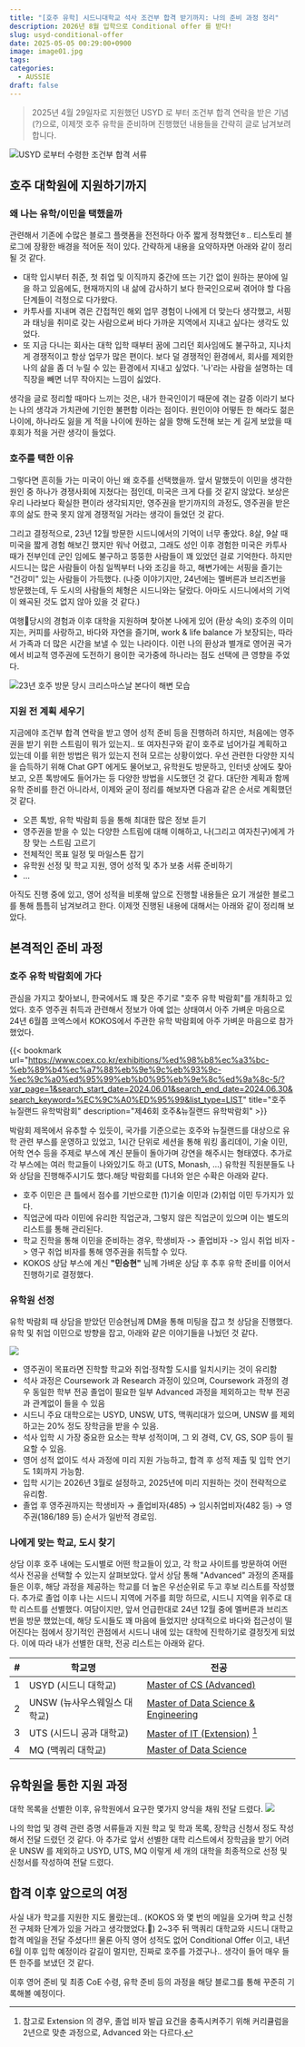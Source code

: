 ```yaml
---
title: "[호주 유학] 시드니대학교 석사 조건부 합격 받기까지: 나의 준비 과정 정리"
description: 2026년 8월 입학으로 Conditional offer 를 받다!
slug: usyd-conditional-offer
date: 2025-05-05 00:29:00+0900
image: image01.jpg
tags: 
categories:
  - AUSSIE
draft: false
---
```

 > 2025년 4월 29일자로 지원했던 USYD 로 부터 조건부 합격 연락을 받은 기념(?)으로, 이제껏 호주 유학을 준비하며 진행했던 내용들을 간략히 글로 남겨보려 합니다.

![USYD 로부터 수령한 조건부 합격 서류](file-20250503010554931.png)
## 호주 대학원에 지원하기까지
### 왜 나는 유학/이민을 택했을까

관련해서 기존에 수많은 블로그 플랫폼을 전전하다 아주 짧게 정착했던ㅎ.. 티스토리 블로그에 장황한 배경을 적어둔 적이 있다. 간략하게 내용을 요약하자면 아래와 같이 정리될 것 같다.
- 대학 입시부터 취준, 첫 취업 및 이직까지 중간에 뜨는 기간 없이 원하는 분야에 일을 하고 있음에도, 현재까지의 내 삶에 감사하기 보다 한국인으로써 겪어야 할 다음 단계들이 걱정으로 다가왔다.
- 카투사를 지내며 겪은 간접적인 해외 업무 경험이 나에게 더 맞는다 생각했고, 서핑과 태닝을 취미로 갖는 사람으로써 바다 가까운 지역에서 지내고 싶다는 생각도 있었다.
- 또 지금 다니는 회사는 대학 입학 때부터 꿈에 그리던 회사임에도 불구하고, 지나치게 경쟁적이고 항상 업무가 많은 편이다. 보다 덜 경쟁적인 환경에서, 회사를 제외한 나의 삶을 좀 더 누릴 수 있는 환경에서 지내고 싶었다. '나'라는 사람을 설명하는 데 직장을 빼면 너무 작아지는 느낌이 싫었다.

생각을 글로 정리할 때마다 느끼는 것은, 내가 한국인이기 때문에 겪는 갈증 이라기 보다는 나의 생각과 가치관에 기인한 불편함 이라는 점이다. 원인이야 어떻든 한 해라도 젊은 나이에, 하나라도 잃을 게 적을 나이에 원하는 삶을 향해 도전해 보는 게 길게 보았을 때 후회가 적을 거란 생각이 들었다.

### 호주를 택한 이유

그렇다면 흔히들 가는 미국이 아닌 왜 호주를 선택했을까. 앞서 말했듯이 이민을 생각한 원인 중 하나가 경쟁사회에 지쳤다는 점인데, 미국은 크게 다를 것 같지 않았다. 보상은 우리 나라보다 확실한 편이라 생각되지만, 영주권을 받기까지의 과정도, 영주권을 받은 후의 삶도 한국 못지 않게 경쟁적일 거라는 생각이 들었던 것 같다. 

그리고 결정적으로, 23년 12월 방문한 시드니에서의 기억이 너무 좋았다. 8살, 9살 때 미국을 짧게 경험 해보긴 했지만 워낙 어렸고, 그래도 성인 이후 경험한 미국은 카투사 때가 전부인데 군인 임에도 불구하고 뚱뚱한 사람들이 꽤 있었던 걸로 기억한다. 하지만 시드니는 많은 사람들이 아침 일찍부터 나와 조깅을 하고, 해변가에는 서핑을 즐기는 "건강미" 있는 사람들이 가득했다. (나중 이야기지만, 24년에는 멜버른과 브리즈번을 방문했는데, 두 도시의 사람들의 체형은 시드니와는 달랐다. 아마도 시드니에서의 기억이 왜곡된 것도 없지 않아 있을 것 같다.)

여행당시의 경험과 이후 대학을 지원하며 찾아본 나에게 있어 (환상 속의) 호주의 이미지는, 커피를 사랑하고, 바다와 자연을 즐기며, work & life balance 가 보장되는, 따라서 가족과 더 많은 시간을 보낼 수 있는 나라이다. 이런 나의 환상과 별개로 영어권 국가에서 비교적 영주권에 도전하기 용이한 국가중에 하나라는 점도 선택에 큰 영향을 주었다.

![23년 호주 방문 당시 크리스마스날 본다이 해변 모습](file-20250503011953361.png)
### 지원 전 계획 세우기

지금에야 조건부 합격 연락을 받고 영어 성적 준비 등을 진행하려 하지만, 처음에는 영주권을 받기 위한 스트림이 뭐가 있는지.. 또 여자친구와 같이 호주로 넘어가길 계획하고 있는데 이를 위한 방법은 뭐가 있는지 전혀 모르는 상황이었다. 우선 관련한 다양한 지식을 습득하기 위해 Chat GPT 에게도 물어보고, 유학원도 방문하고, 인터넷 상에도 찾아보고, 오픈 톡방에도 들어가는 등 다양한 방법을 시도했던 것 같다. 대단한 계획과 함께 유학 준비를 한건 아니라서, 이제와 굳이 정리를 해보자면 다음과 같은 순서로 계획했던 것 같다.

- 오픈 톡방, 유학 박람회 등을 통해 최대한 많은 정보 듣기
- 영주권을 받을 수 있는 다양한 스트림에 대해 이해하고, 나(그리고 여자친구)에게 가장 맞는 스트림 고르기
- 전체적인 목표 일정 및 마일스톤 잡기
- 유학원 선정 및 학교 지원, 영어 성적 및 추가 보충 서류 준비하기
- ...

아직도 진행 중에 있고, 영어 성적을 비롯해 앞으로 진행할 내용들은 요기 개설한 블로그를 통해 틈틈히 남겨보려고 한다. 이제껏 진행된 내용에 대해서는 아래와 같이 정리해 보았다. 


## 본격적인 준비 과정
### 호주 유학 박람회에 가다

관심을 가지고 찾아보니, 한국에서도 꽤 잦은 주기로 "호주 유학 박람회"를 개최하고 있었다. 호주 영주권 취득과 관련해서 정보가 아예 없는 상태여서 아주 가벼운 마음으로 24년 6월쯤 코엑스에서 KOKOS에서 주관한 유학 박람회에 아주 가벼운 마음으로 참가했었다. 

{{< bookmark url="https://www.coex.co.kr/exhibitions/%ed%98%b8%ec%a3%bc-%eb%89%b4%ec%a7%88%eb%9e%9c%eb%93%9c-%ec%9c%a0%ed%95%99%eb%b0%95%eb%9e%8c%ed%9a%8c-5/?var_page=1&search_start_date=2024.06.01&search_end_date=2024.06.30&search_keyword=%EC%9C%A0%ED%95%99&list_type=LIST" title="호주 뉴질랜드 유학박람회" description="제46회 호주&뉴질랜드 유학박람회" >}}

박람회 제목에서 유추할 수 있듯이, 국가를 기준으로는 호주와 뉴질랜드를 대상으로 유학 관련 부스를 운영하고 있었고, 1시간 단위로 세션을 통해 워킹 홀리데이, 기술 이민, 어학 연수 등을 주제로 부스에 계신 분들이 돌아가며 강연을 해주시는 형태였다. 추가로 각 부스에는 여러 학교들이 나와있기도 하고 (UTS, Monash, ...) 유학원 직원분들도 나와 상담을 진행해주시기도 했다.해당 박람회를 다녀와 얻은 수확은 아래와 같다. 

- 호주 이민은 큰 틀에서 점수를 기반으로한 (1)기술 이민과 (2)취업 이민 두가지가 있다.
- 직업군에 따라 이민에 유리한 직업군과, 그렇지 않은 직업군이 있으며 이는 별도의 리스트를 통해 관리된다.
- 학교 진학을 통해 이민을 준비하는 경우, 학생비자 -> 졸업비자 -> 임시 취업 비자 -> 영구 취업 비자를 통해 영주권을 취득할 수 있다.
- KOKOS 상담 부스에 계신 **"민승현"** 님께 가벼운 상담 후 추후 유학 준비를 이어서 진행하기로 결정했다.

### 유학원 선정

유학 박람회 때 상담을 받았던 민승현님께 DM을 통해 미팅을 잡고 첫 상담을 진행했다. 유학 및 취업 이민으로 방향을 잡고, 아래와 같은 이야기들을 나눴던 것 같다.

![](file-20250504235927584.png)

- 영주권이 목표라면 진학할 학교와 취업·정착할 도시를 일치시키는 것이 유리함
- 석사 과정은 Coursework 과 Research 과정이 있으며, Coursework 과정의 경우 동일한 학부 전공 졸업이 필요한 일부 Advanced 과정을 제외하고는 학부 전공과 관계없이 들을 수 있음
- 시드니 주요 대학으로는 USYD, UNSW, UTS, 맥쿼리대가 있으며, UNSW 를 제외하고는 20% 정도 장학금을 받을 수 있음.
- 석사 입학 시 가장 중요한 요소는 학부 성적이며, 그 외 경력, CV, GS, SOP 등이 필요할 수 있음.  
- 영어 성적 없이도 석사 과정에 미리 지원 가능하고, 합격 후 성적 제출 및 입학 연기도 1회까지 가능함.
- 입학 시기는 2026년 3월로 설정하고, 2025년에 미리 지원하는 것이 전략적으로 유리함.   
- 졸업 후 영주권까지는 학생비자 → 졸업비자(485) → 임시취업비자(482 등) → 영주권(186/189 등) 순서가 일반적 경로임.   

### 나에게 맞는 학교, 도시 찾기

상담 이후 호주 내에는 도시별로 어떤 학교들이 있고, 각 학교 사이트를 방문하여 어떤 석사 전공을 선택할 수 있는지 살펴보았다. 앞서 상담 통해 "Advanced" 과정의 존재를 들은 이후, 해당 과정을 제공하는 학교를 더 높은 우선순위로 두고 후보 리스트를 작성했다. 
추가로 졸업 이후 나는 시드니 지역에 거주를 희망 하므로, 시드니 지역을 위주로 대학 리스트를 선별했다. 여담이지만, 앞서 언급한대로 24년 12월 중에 멜버른과 브리즈번을 방문 했었는데, 해당 도시들도 꽤 마음에 들었지만 상대적으로 바다와 접근성이 떨어진다는 점에서 장기적인 관점에서 시드니 내에 있는 대학에 진학하기로 결정짓게 되었다.
이에 따라 내가 선별한 대학, 전공 리스트는 아래와 같다.

| #   | 학교명                | 전공                                                                                                                             |
| --- | ------------------ | ------------------------------------------------------------------------------------------------------------------------------ |
| 1   | USYD (시드니 대학교)     | [Master of CS (Advanced)](https://www.sydney.edu.au/content/courses/courses/pc/master-of-computer-science-advanced-entry.html) |
| 2   | UNSW (뉴사우스웨일스 대학교) | [Master of Data Science & Engineering](https://www.handbook.unsw.edu.au/postgraduate/specialisations/2025/COMPPS)              |
| 3   | UTS (시드니 공과 대학교)   | [Master of IT (Extension)](https://www.uts.edu.au/courses/master-of-information-technology-extension#course-overview) [^1]     |
| 4   | MQ (맥쿼리 대학교)       | [Master of Data Science](https://www.mq.edu.au/study/find-a-course/courses/master-of-data-science)                             |

[^1]: 참고로 Extension 의 경우, 졸업 비자 발급 요건을 충족시켜주기 위해 커리큘럼을 2년으로 맞춘 과정으로, Advanced 와는 다르다.

## 유학원을 통한 지원 과정

대학 목록을 선별한 이후, 유학원에서 요구한 몇가지 양식을 채워 전달 드렸다. 
![](file-20250505002452492.png)

나의 학업 및 경력 관련 증명 서류들과 지원 학교 및 학과 목록, 장학금 신청서 정도 작성해서 전달 드렸던 것 같다.
아 추가로 앞서 선별한 대학 리스트에서 장학금을 받기 어려운 UNSW 를 제외하고 USYD, UTS, MQ 이렇게 세 개의 대학을 최종적으로 선정 및 신청서를 작성하여 전달 드렸다. 

## 합격 이후 앞으로의 여정

사실 내가 학교를 지원한 지도 몰랐는데.. (KOKOS 와 몇 번의 메일을 오가며 학교 신청 전 구체화 단계가 있을 거라고 생각했었다.🤣) 2~3주 뒤 맥쿼리 대학교와 시드니 대학교 합격 메일을 전달 주셨다!!! 물론 아직 영어 성적도 없어 Conditional Offer 이고, 내년 6월 이후 입학 예정이라 갈길이 멀지만, 진짜로 호주를 가겠구나.. 생각이 들어 매우 들뜬 한주를 보냈던 것 같다.

이후 영어 준비 및 최종 CoE 수령, 유학 준비 등의 과정을 해당 블로그를 통해 꾸준히 기록해볼 예정이다.

